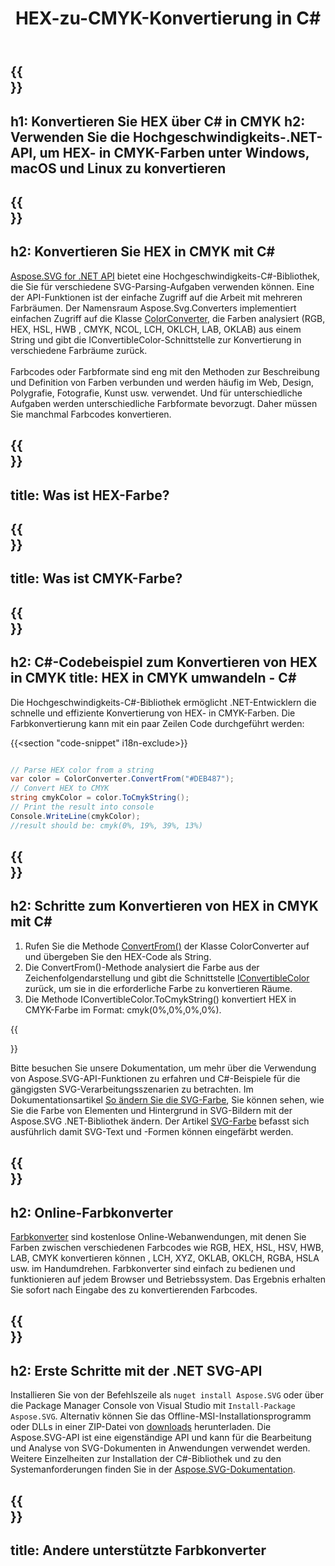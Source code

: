 ﻿---
translation: true
template: ./../_template-child.md
title: HEX-zu-CMYK-Konvertierung in C#
description: Arbeiten Sie mit Farbcodes und konvertieren Sie HEX in CMYK in C#
url: /net/color-converter/hex-to-cmyk/
family: svg
platformtag: net
feature: color converter
informat: HEX
outformat: CMYK
otherformats: RGB HSV HSL HWB CMYK LAB LCH XYZ OKLAB OKLCH NCOL
---

{{<section banner>}}
---
h1: Konvertieren Sie HEX über C# in CMYK
h2: Verwenden Sie die Hochgeschwindigkeits-.NET-API, um HEX- in CMYK-Farben unter Windows, macOS und Linux zu konvertieren
---

{{<section overview>}}
---
h2: Konvertieren Sie HEX in CMYK mit C#
---

[Aspose.SVG for .NET API](https://products.aspose.com/svg/net/) bietet eine Hochgeschwindigkeits-C#-Bibliothek, die Sie für verschiedene SVG-Parsing-Aufgaben verwenden können. Eine der API-Funktionen ist der einfache Zugriff auf die Arbeit mit mehreren Farbräumen. Der Namensraum Aspose.Svg.Converters implementiert einfachen Zugriff auf die Klasse [ColorConverter](https://reference.aspose.com/svg/net/aspose.svg.converters/colorconverter/), die Farben analysiert (RGB, HEX, HSL, HWB , CMYK, NCOL, LCH, OKLCH, LAB, OKLAB) aus einem String und gibt die IConvertibleColor-Schnittstelle zur Konvertierung in verschiedene Farbräume zurück.<br><br>
Farbcodes oder Farbformate sind eng mit den Methoden zur Beschreibung und Definition von Farben verbunden und werden häufig im Web, Design, Polygrafie, Fotografie, Kunst usw. verwendet. Und für unterschiedliche Aufgaben werden unterschiedliche Farbformate bevorzugt. Daher müssen Sie manchmal Farbcodes konvertieren.

{{<section input-color>}}
---
title: Was ist HEX-Farbe?
---

{{<section output-color>}}
---
title: Was ist CMYK-Farbe?
---

{{<section code-text>}}
---
h2: C#-Codebeispiel zum Konvertieren von HEX in CMYK
title: HEX in CMYK umwandeln - C#
---

Die Hochgeschwindigkeits-C#-Bibliothek ermöglicht .NET-Entwicklern die schnelle und effiziente Konvertierung von HEX- in CMYK-Farben. Die Farbkonvertierung kann mit ein paar Zeilen Code durchgeführt werden:

{{<section "code-snippet" i18n-exclude>}}

```cs

// Parse HEX color from a string
var color = ColorConverter.ConvertFrom("#DEB487");
// Convert HEX to CMYK 
string cmykColor = color.ToCmykString();
// Print the result into console
Console.WriteLine(cmykColor);
//result should be: cmyk(0%, 19%, 39%, 13%)

```

{{<section steps>}}
---
h2: Schritte zum Konvertieren von HEX in CMYK mit C#
---
1. Rufen Sie die Methode [ConvertFrom()](https://reference.aspose.com/svg/net/aspose.svg.converters/colorconverter/convertfrom/) der Klasse ColorConverter auf und übergeben Sie den HEX-Code als String.
1. Die ConvertFrom()-Methode analysiert die Farbe aus der Zeichenfolgendarstellung und gibt die Schnittstelle [IConvertibleColor](https://reference.aspose.com/svg/net/aspose.svg.drawing/iconvertiblecolor/) zurück, um sie in die erforderliche Farbe zu konvertieren Räume.
1. Die Methode IConvertibleColor.ToCmykString() konvertiert HEX in CMYK-Farbe im Format: cmyk(0%,0%,0%,0%).



{{<section documentation>}}

Bitte besuchen Sie unsere Dokumentation, um mehr über die Verwendung von Aspose.SVG-API-Funktionen zu erfahren und C#-Beispiele für die gängigsten SVG-Verarbeitungsszenarien zu betrachten. Im Dokumentationsartikel <a href="https://docs.aspose.com/svg/net/how-to-work-with-aspose-svg-api/how-to-change-svg-color/" target= "_blank">So ändern Sie die SVG-Farbe</a>, Sie können sehen, wie Sie die Farbe von Elementen und Hintergrund in SVG-Bildern mit der Aspose.SVG .NET-Bibliothek ändern. Der Artikel <a href="https://docs.aspose.com/svg/net/drawing-basics/svg-color/" target="_blank">SVG-Farbe</a> befasst sich ausführlich damit SVG-Text und -Formen können eingefärbt werden.

{{<section online-color-converter>}}
---
h2: Online-Farbkonverter
---

[Farbkonverter](https://products.aspose.app/svg/color-converter) sind kostenlose Online-Webanwendungen, mit denen Sie Farben zwischen verschiedenen Farbcodes wie RGB, HEX, HSL, HSV, HWB, LAB, CMYK konvertieren können , LCH, XYZ, OKLAB, OKLCH, RGBA, HSLA usw. im Handumdrehen. Farbkonverter sind einfach zu bedienen und funktionieren auf jedem Browser und Betriebssystem. Das Ergebnis erhalten Sie sofort nach Eingabe des zu konvertierenden Farbcodes.

{{<section get-started>}}
---
h2: Erste Schritte mit der .NET SVG-API
---

Installieren Sie von der Befehlszeile als ```nuget install Aspose.SVG``` oder über die Package Manager Console von Visual Studio mit ```Install-Package Aspose.SVG```.
Alternativ können Sie das Offline-MSI-Installationsprogramm oder DLLs in einer ZIP-Datei von [downloads](https://downloads.aspose.com/svg/net) herunterladen. Die Aspose.SVG-API ist eine eigenständige API und kann für die Bearbeitung und Analyse von SVG-Dokumenten in Anwendungen verwendet werden.
Weitere Einzelheiten zur Installation der C#-Bibliothek und zu den Systemanforderungen finden Sie in der [Aspose.SVG-Dokumentation](https://docs.aspose.com/svg/net/getting-started/).

{{<section other-color-converters>}}
---
title: Andere unterstützte Farbkonverter
---